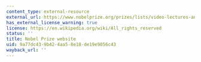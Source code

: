```yaml
---
content_type: external-resource
external_url: https://www.nobelprize.org/prizes/lists/video-lectures-and-acceptance-speeches-from-nobel-peace-prize-laureates/
has_external_license_warning: true
license: https://en.wikipedia.org/wiki/All_rights_reserved
status: ''
title: Nobel Prize website
uid: 9a77dc43-9b42-4aa5-8e18-de19e9056c43
wayback_url: ''
---
```

